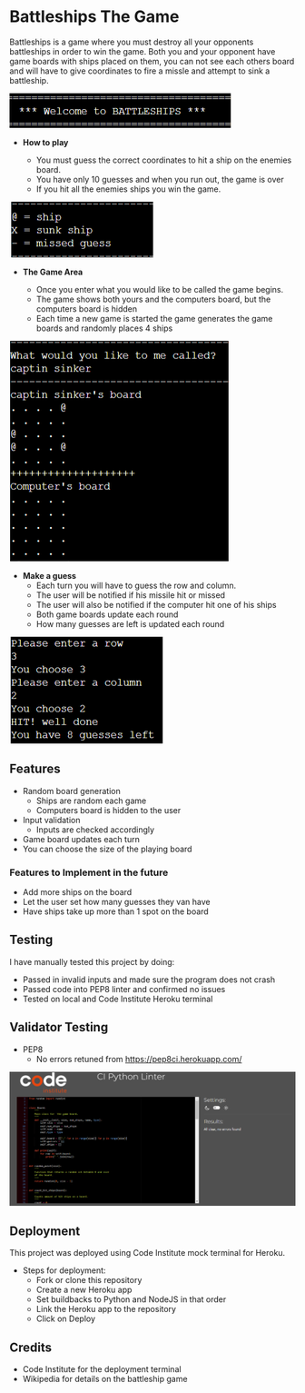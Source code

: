 # Battleships The Game 

Battleships is a game where you must destroy all your opponents battleships in order to win the game.
Both you and your opponent have game boards with ships placed on them, you can not see each others board and will have to give coordinates to fire a missle and attempt to sink a battleship. 

![Battleship Logo](assets/images/battleships_logo.png)


- __How to play__

  - You must guess the correct coordinates to hit a ship on the enemies board.
  - You have only 10 guesses and when you run out, the game is over
  - If you hit all the enemies ships you win the game.

![Icons](assets/images/battleship_icons.png)




- __The Game Area__

  - Once you enter what you would like to be called the game begins.
  - The game shows both yours and the computers board, but the computers board is hidden
  - Each time a new game is started the game generates the game boards and randomly places 4 ships

![Game area](assets/images/battleship_boards.png)




- __Make a guess__
  - Each turn you will have to guess the row and column.
  - The user will be notified if his missile hit or missed
  - The user will also be notified if the computer hit one of his ships
  - Both game boards update each round
  - How many guesses are left is updated each round

![In play](assets/images/battleship_in_play.png)


## Features 

- Random board generation
    - Ships are random each game
    - Computers board is hidden to the user
- Input validation
    - Inputs are checked accordingly
- Game board updates each turn
- You can choose the size of the playing board

### Features to Implement in the future

- Add more ships on the board
- Let the user set how many guesses they van have
- Have ships take up more than 1 spot on the board

## Testing

I have manually tested this project by doing:
- Passed in invalid inputs and made sure the program does not crash
- Passed code into PEP8 linter and confirmed no issues
- Tested on local and Code Institute Heroku terminal

## Validator Testing
- PEP8
    - No errors retuned from https://pep8ci.herokuapp.com/

![Testing](assets/images/Screenshot%202023-01-04%20193550.png)


## Deployment

This project was deployed using Code Institute mock terminal for Heroku.
- Steps for deployment:
    - Fork or clone this repository
    - Create a new Heroku app
    - Set buildbacks to Python and NodeJS in that order
    - Link the Heroku app to the repository
    - Click on Deploy

## Credits 
- Code Institute for the deployment terminal
- Wikipedia for details on the battleship game


 